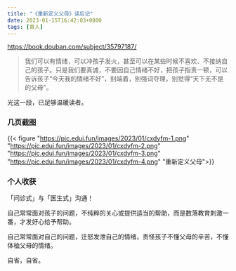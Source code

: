 ```yaml
---
title: "《重新定义父母》读后记"
date: 2023-01-15T16:42:03+0800
tags: [育人]
---
```


<https://book.douban.com/subject/35797187/>

> 我们可以有情绪，可以冲孩子发火，甚至可以在某些时候不喜欢、不接纳自己的孩子。只是我们要真诚，不要因自己情绪不好，把孩子指责一顿，可以告诉孩子“今天我的情绪不好”，别端着，别强词夺理，别觉得“天下无不是的父母”。

光这一段，已足够温暖读者。

<!--more-->

### 几页截图

{{< figure "https://pic.edui.fun/images/2023/01/cxdyfm-1.png" "https://pic.edui.fun/images/2023/01/cxdyfm-2.png" "https://pic.edui.fun/images/2023/01/cxdyfm-3.png" "https://pic.edui.fun/images/2023/01/cxdyfm-4.png" "重新定义父母">}}

### 个人收获

「问诊式」与「医生式」沟通！

自己常常面对孩子的问题，不纯粹的关心或提供适当的帮助，而是数落教育刺激一番，才发好心给予帮助。

自己常常面对自己的问题，迁怒发泄自己的情绪，责怪孩子不懂父母的辛苦，不懂体桖父母的情绪。

自省，自省。